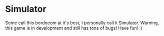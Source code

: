 # Simulator
Some call this bordoeom at it's best, I personally call it Simulator. Warning, this game is in development and still has tons of bugs! Have fun! :)
